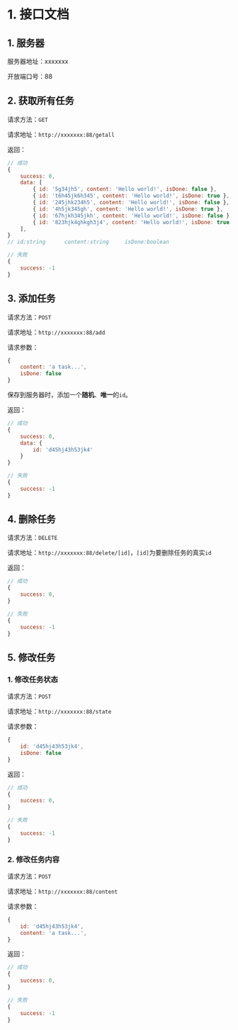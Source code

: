 # 1. 接口文档

## 1. 服务器

服务器地址：xxxxxxx

开放端口号：88

## 2. 获取所有任务

请求方法：`GET`

请求地址：`http://xxxxxxx:88/getall`

返回：

```javascript
// 成功
{
    success: 0,
    data: [
        { id: '5g34jh5', content: 'Hello world!', isDone: false },
        { id: 't6h45jk6h345', content: 'Hello world!', isDone: true },
        { id: '245jhk234h5', content: 'Hello world!', isDone: false },
        { id: '4h5jk345gh', content: 'Hello world!', isDone: true },
        { id: '67hjkh345jkh', content: 'Hello world!', isDone: false },
        { id: '823hjk4ghkgh3j4', content: 'Hello world!', isDone: true },
    ],
}
// id:string      content:string     isDone:boolean

// 失败
{
    success: -1
}
```

## 3. 添加任务

请求方法：`POST`

请求地址：`http://xxxxxxx:88/add`

请求参数：

```javascript
{
    content: 'a task...',
    isDone: false
}
```

保存到服务器时，添加一个**随机**、**唯一**的`id`。

返回：

```javascript
// 成功
{
    success: 0,
    data: {
        id: 'd45hj43h53jk4'
    }
}

// 失败
{
    success: -1
}
```

## 4. 删除任务

请求方法：`DELETE`

请求地址：`http://xxxxxxx:88/delete/[id]`，`[id]`为要删除任务的真实`id`

返回：

```javascript
// 成功
{
    success: 0,
}

// 失败
{
    success: -1
}
```

## 5. 修改任务

### 1. 修改任务状态

请求方法：`POST`

请求地址：`http://xxxxxxx:88/state`

请求参数：

```javascript
{
    id: 'd45hj43h53jk4',
    isDone: false
}
```

返回：

```javascript
// 成功
{
    success: 0,
}

// 失败
{
    success: -1
}
```

### 2. 修改任务内容

请求方法：`POST`

请求地址：`http://xxxxxxx:88/content`

请求参数：

```javascript
{
    id: 'd45hj43h53jk4',
    content: 'a task...',
}
```

返回：

```javascript
// 成功
{
    success: 0,
}

// 失败
{
    success: -1
}
```

